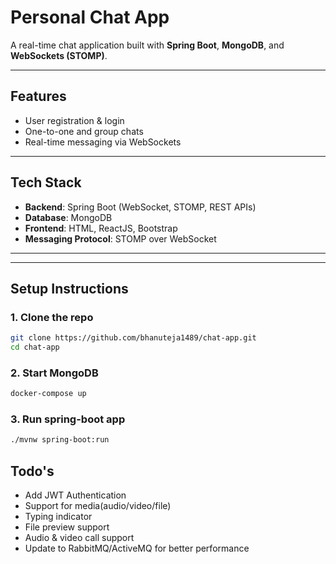 # Personal Chat App

A real-time chat application built with **Spring Boot**, **MongoDB**, and **WebSockets (STOMP)**.

---

## Features

-  User registration & login
-  One-to-one and group chats
-  Real-time messaging via WebSockets

---

## Tech Stack

- **Backend**: Spring Boot (WebSocket, STOMP, REST APIs)
- **Database**: MongoDB
- **Frontend**: HTML, ReactJS, Bootstrap 
- **Messaging Protocol**: STOMP over WebSocket

---



---

## Setup Instructions

### 1. Clone the repo
```bash
git clone https://github.com/bhanuteja1489/chat-app.git
cd chat-app
```
### 2. Start MongoDB
```bash
docker-compose up
```
### 3. Run spring-boot app
```bash
./mvnw spring-boot:run
```

## Todo\'s
* Add JWT Authentication
* Support for media(audio/video/file) 
* Typing indicator
* File preview support
* Audio & video call support
* Update to RabbitMQ/ActiveMQ for better performance

